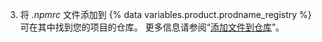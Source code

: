 3. 将 *.npmrc* 文件添加到 {% data variables.product.prodname_registry %} 可在其中找到您的项目的仓库。 更多信息请参阅“[添加文件到仓库](/repositories/working-with-files/managing-files/adding-a-file-to-a-repository)”。
